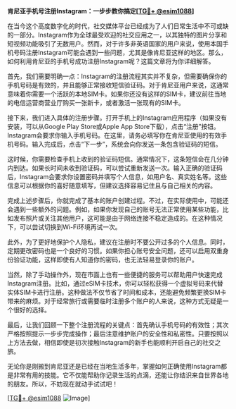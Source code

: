 **肯尼亚手机号注册Instagram：一步步教你搞定[[TG💪+ @esim1088](https://t.me/s/esim1088)]**

在当今这个高度数字化的时代，社交媒体平台已经成为了人们日常生活中不可或缺的一部分。Instagram作为全球最受欢迎的社交应用之一，以其独特的图片分享和短视频功能吸引了无数用户。然而，对于许多非英语国家的用户来说，使用本国手机号码注册Instagram可能会遇到一些问题，尤其是像肯尼亚这样的地区。那么，如何利用肯尼亚的手机号成功注册Instagram呢？这篇文章将为你详细解答。

首先，我们需要明确一点：Instagram的注册流程其实并不复杂，但需要确保你的手机号码是有效的，并且能够正常接收短信验证码。对于肯尼亚用户来说，这通常意味着你需要一个活跃的本地SIM卡。如果你还没有这样的SIM卡，建议前往当地的电信运营商营业厅购买一张新卡，或者激活一张现有的SIM卡。

接下来，我们进入具体的注册步骤。打开手机上的Instagram应用程序（如果没有安装，可以从Google Play Store或Apple App Store下载），点击“注册”按钮。Instagram会要求你输入手机号码。在这里，请务必填写你在肯尼亚使用的有效手机号码。输入完成后，点击“下一步”，系统会向你发送一条包含验证码的短信。

这时候，你需要检查手机上收到的验证码短信。通常情况下，这条短信会在几分钟内到达。如果长时间未收到验证码，可以尝试重新发送一次。输入正确的验证码后，Instagram会要求你设置密码并填写个人信息，如用户名、真实姓名等。这些信息可以根据你的喜好随意填写，但建议选择容易记住且与自己相关的内容。

完成上述步骤后，你就完成了基本的账户创建过程。不过，在实际使用中，可能还会遇到一些额外的问题。例如，如果你发现自己的账号无法正常使用某些功能，比如发布照片或关注其他用户，这可能是由于网络连接不稳定造成的。在这种情况下，可以尝试切换到Wi-Fi环境再试一次。

此外，为了更好地保护个人隐私，建议在注册时不要公开过多的个人信息。同时，定期更改密码也是一个良好的习惯。如果你担心账号安全问题，还可以启用双重身份验证功能，这样即使有人知道你的密码，也无法轻易登录你的账户。

当然，除了手动操作外，现在市面上也有一些便捷的服务可以帮助用户快速完成Instagram注册。比如，通过eSIM卡技术，你可以轻松获得一个虚拟号码来代替实体SIM卡进行注册。这种做法不仅节省了时间和成本，还能避免频繁更换SIM卡带来的麻烦。对于经常旅行或需要临时注册多个账户的人来说，这种方式无疑是一个很好的选择。

最后，让我们回顾一下整个注册流程的关键点：首先确认手机号码的有效性；其次严格按照提示一步步完成操作；最后注意维护账户的安全性和私密性。只要按照以上方法去做，相信即使是初次接触Instagram的新手也能顺利开启自己的社交之旅。

无论你是刚搬到肯尼亚还是已经在当地生活多年，掌握如何正确使用Instagram都是非常有用的技能。它不仅能帮助你记录生活的点滴，还能让你结识来自世界各地的朋友。所以，不妨现在就动手试试吧！

[[TG💪+ @esim1088](https://t.me/s/esim1088) ![Image](https://i.postimg.cc/4NQfJmqS/Snipaste-2025-05-13-00-14-12.png)]